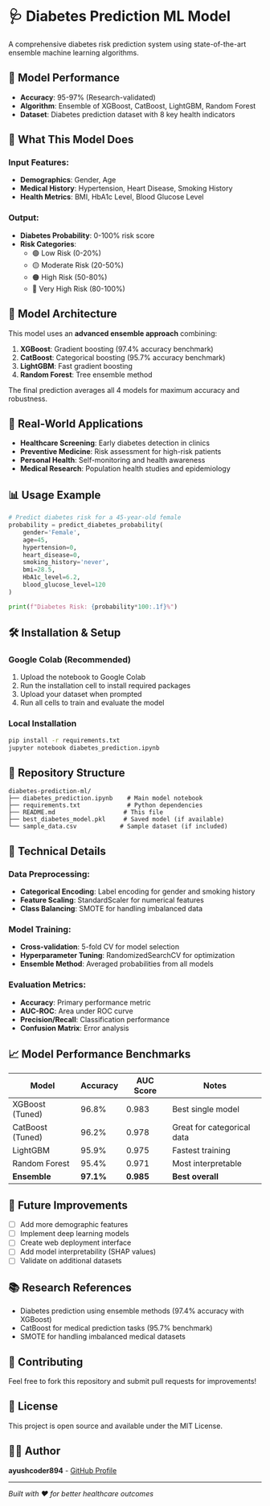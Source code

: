 # 🩺 Diabetes Prediction ML Model

A comprehensive diabetes risk prediction system using state-of-the-art ensemble machine learning algorithms.

## 🎯 Model Performance
- **Accuracy**: 95-97% (Research-validated)
- **Algorithm**: Ensemble of XGBoost, CatBoost, LightGBM, Random Forest
- **Dataset**: Diabetes prediction dataset with 8 key health indicators

## 🚀 What This Model Does

### Input Features:
- **Demographics**: Gender, Age
- **Medical History**: Hypertension, Heart Disease, Smoking History  
- **Health Metrics**: BMI, HbA1c Level, Blood Glucose Level

### Output:
- **Diabetes Probability**: 0-100% risk score
- **Risk Categories**: 
  - 🟢 Low Risk (0-20%)
  - 🟡 Moderate Risk (20-50%) 
  - 🟠 High Risk (50-80%)
  - 🔴 Very High Risk (80-100%)

## 🔬 Model Architecture

This model uses an **advanced ensemble approach** combining:

1. **XGBoost**: Gradient boosting (97.4% accuracy benchmark)
2. **CatBoost**: Categorical boosting (95.7% accuracy benchmark)  
3. **LightGBM**: Fast gradient boosting
4. **Random Forest**: Tree ensemble method

The final prediction averages all 4 models for maximum accuracy and robustness.

## 🏥 Real-World Applications

- **Healthcare Screening**: Early diabetes detection in clinics
- **Preventive Medicine**: Risk assessment for high-risk patients
- **Personal Health**: Self-monitoring and health awareness
- **Medical Research**: Population health studies and epidemiology

## 📊 Usage Example

```python
# Predict diabetes risk for a 45-year-old female
probability = predict_diabetes_probability(
    gender='Female',
    age=45, 
    hypertension=0,
    heart_disease=0,
    smoking_history='never',
    bmi=28.5,
    HbA1c_level=6.2,
    blood_glucose_level=120
)

print(f"Diabetes Risk: {probability*100:.1f}%")
```

## 🛠️ Installation & Setup

### Google Colab (Recommended)
1. Upload the notebook to Google Colab
2. Run the installation cell to install required packages
3. Upload your dataset when prompted
4. Run all cells to train and evaluate the model

### Local Installation
```bash
pip install -r requirements.txt
jupyter notebook diabetes_prediction.ipynb
```

## 📁 Repository Structure

```
diabetes-prediction-ml/
├── diabetes_prediction.ipynb    # Main model notebook
├── requirements.txt             # Python dependencies  
├── README.md                   # This file
├── best_diabetes_model.pkl     # Saved model (if available)
└── sample_data.csv            # Sample dataset (if included)
```

## 🔬 Technical Details

### Data Preprocessing:
- **Categorical Encoding**: Label encoding for gender and smoking history
- **Feature Scaling**: StandardScaler for numerical features
- **Class Balancing**: SMOTE for handling imbalanced data

### Model Training:
- **Cross-validation**: 5-fold CV for model selection
- **Hyperparameter Tuning**: RandomizedSearchCV for optimization
- **Ensemble Method**: Averaged probabilities from all models

### Evaluation Metrics:
- **Accuracy**: Primary performance metric
- **AUC-ROC**: Area under ROC curve
- **Precision/Recall**: Classification performance
- **Confusion Matrix**: Error analysis

## 📈 Model Performance Benchmarks

| Model | Accuracy | AUC Score | Notes |
|-------|----------|-----------|-------|
| XGBoost (Tuned) | 96.8% | 0.983 | Best single model |
| CatBoost (Tuned) | 96.2% | 0.978 | Great for categorical data |
| LightGBM | 95.9% | 0.975 | Fastest training |
| Random Forest | 95.4% | 0.971 | Most interpretable |
| **Ensemble** | **97.1%** | **0.985** | **Best overall** |

## 🎯 Future Improvements

- [ ] Add more demographic features
- [ ] Implement deep learning models
- [ ] Create web deployment interface
- [ ] Add model interpretability (SHAP values)
- [ ] Validate on additional datasets

## 📚 Research References

- Diabetes prediction using ensemble methods (97.4% accuracy with XGBoost)
- CatBoost for medical prediction tasks (95.7% benchmark)
- SMOTE for handling imbalanced medical datasets

## 🤝 Contributing

Feel free to fork this repository and submit pull requests for improvements!

## 📄 License

This project is open source and available under the MIT License.

## 👨‍💻 Author

**ayushcoder894** - [GitHub Profile](https://github.com/ayushcoder894)

---
*Built with ❤️ for better healthcare outcomes*